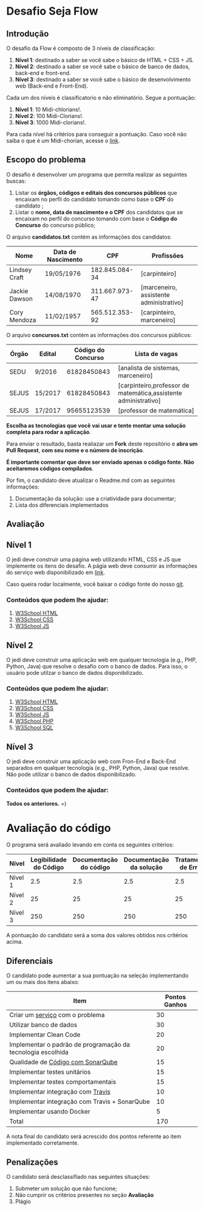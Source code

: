 # Desafio Seja Flow
## Introdução
O desafio da Flow é composto de 3 níveis de classificação: 
1. **Nível 1**: destinado a saber se você sabe o básico de HTML + CSS + JS.  
2. **Nível 2**: destinado a saber se você sabe o básico de banco de dados, back-end e front-end.
3. **Nível 3**: destinado a saber se você sabe o básico de desenvolvimento web (Back-end e Front-End).
  
Cada um dos níveis é classificatorio e não eliminatório. Segue a pontuação:

1. **Nível 1**: 10 Midi-chlorians!.  
2. **Nível 2**: 100 Midi-Clorians!.
3. **Nível 3**: 1000 Midi-clorians!.

Para cada nível há critérios para conseguir a pontuação. Caso você não saiba o que é um Midi-chorian, acesse o [link](http://sociedadejedi.com.br/2015/12/06/afinal-o-que-sao-as-midi-chlorians/). 

## Escopo do problema

O desafio é desenvolver um programa que permita realizar as seguintes buscas: 
1. Listar os **órgãos, códigos e editais dos concursos públicos** que encaixam no perfil do candidato tomando como base o **CPF** do candidato ; 
2. Listar o **nome, data de nascimento e o CPF** dos candidatos que se encaixam no perfil do concurso tomando com base o **Código do Concurso** do concurso público;

O arquivo **candidatos.txt** contém as informações dos candidatos:

| Nome  | Data de Nascimento  | CPF |  Profissões|
|---|---|---|---|
| Lindsey Craft  |  19/05/1976  |  182.845.084-34  |  [carpinteiro]  | 
| Jackie Dawson  |  14/08/1970  |  311.667.973-47  |  [marceneiro, assistente administrativo]  |
| Cory Mendoza |   11/02/1957 |  565.512.353-92  |  [carpinteiro, marceneiro] |

O arquivo **concursos.txt** contém as informações dos concursos públicos:

| Órgão  | Edital  | Código do Concurso |  Lista de vagas|
|---|---|---|---|
| SEDU  | 9/2016  |  61828450843  |  [analista de sistemas, marceneiro]  | 
| SEJUS | 15/2017  |  61828450843  |  [carpinteiro,professor de matemática,assistente administrativo] |
| SEJUS | 17/2017 |  95655123539  |  [professor de matemática] |

**Escolha as tecnologias que você vai usar e tente montar uma solução completa para rodar a aplicação**.

Para enviar o resultado, basta realiazar um **Fork** deste repositório e **abra um Pull Request**, **com seu nome e o número de inscrição**.  

**É importante comentar que deve ser enviado apenas o código fonte. Não aceitaremos códigos compilados**.

Por fim, o candidato deve atualizar o Readme.md com as seguintes informações: 
1. Documentação da solução: use a criatividade para documentar;
2. Lista dos diferenciais implementados  

## Avaliação

## Nível 1
O jedi deve construir uma página web utilizando HTML, CSS e JS que implemente os itens do desafio. A págia web deve consumir as informações do serviço web disponibilizado em [link](http://sejaflow.pythonanywhere.com/).  

Caso queira rodar localmente, você baixar o código fonte do nosso [git](https://github.com/sejaflow/desafio-webservice).

### Conteúdos que podem lhe ajudar:
1. [W3School HTML](https://www.w3schools.com/html/)
2. [W3School CSS](https://www.w3schools.com/css/default.asp)
3. [W3School JS](https://www.w3schools.com/js/default.asp)

## Nível 2
O jedi deve construir uma aplicação web em qualquer tecnologia (e.g., PHP, Python, Java) que resolve o desafio com o banco de dados. Para isso, o usuário pode utilzar o banco de dados disponibilizado.   

### Conteúdos que podem lhe ajudar:
1. [W3School HTML](https://www.w3schools.com/html/)
2. [W3School CSS](https://www.w3schools.com/css/default.asp)
3. [W3School JS](https://www.w3schools.com/js/default.asp)
4. [W3School PHP](https://www.w3schools.com/php/default.asp)
5. [W3School SQL](https://www.w3schools.com/sql/default.asp)

## Nível 3

O jedi deve construir uma aplicação web com Fron-End e Back-End separados em qualquer tecnologia (e.g., PHP, Python, Java) que resolve. Não pode utilizar o banco de dados disponibilizado.


### Conteúdos que podem lhe ajudar:
**Todos os anteriores.** =)

# Avaliação do código
O programa será avaliado levando em conta os seguintes critérios:

| Nível  | Legibilidade do Código | Documentação do código| Documentação da solução|Tratamento de Erros|
|---|---|---|---|---|
| Nível 1 |  2.5  |2.5  |2.5  |2.5  |
| Nível 2|  25  |25  |25  |25  |
| Nível 3|250  |250  |250  |250  |

A pontuação do candidato será a soma dos valores obtidos nos critérios acima.

## Diferenciais 

O candidato pode aumentar a sua pontuação na seleção implementando um ou mais dos itens abaixo:

| Item  | Pontos Ganhos | 
|---|---|
| Criar um [serviço](https://martinfowler.com/articles/microservices.html) com o problema |  30  |
| Utilizar banco de dados| 30|
| Implementar Clean Code |  20  |
| Implementar o padrão de programação da tecnologia escolhida |  20  |
| Qualidade de [Código com SonarQube](https://about.sonarcloud.io/) |  15  |
| Implementar testes unitários |  15  |
| Implementar testes comportamentais |  15  |
| Implementar integração com [Travis](https://travis-ci.org/)  |  10  |
| Implementar integração com Travis + SonarQube |  10  |
| Implementar usando Docker| 5|
| Total| 170|

A nota final do candidato será acrescido dos pontos referente ao item implementado corretamente.

## Penalizações

O candidato será desclassifiado nas seguintes situações:

1. Submeter um solução que não funcione; 
2. Não cumprir os critérios presentes no seção **Avaliação**
3. Plágio
